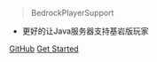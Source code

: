 > BedrockPlayerSupport

- 更好的让Java服务器支持基岩版玩家

[GitHub](https://github.com/DongShaoNB/BedrockPlayerSupport)
[Get Started](language.md)